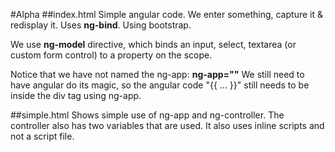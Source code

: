 #Alpha
##index.html
Simple angular code. We enter something, capture it & redisplay it. Uses **ng-bind**. Using bootstrap.

We use **ng-model** directive, which binds an input, select, textarea (or custom form control) to a property on the scope.

Notice that we have not named the ng-app: **ng-app=""** We still need to have angular do its magic, so the angular code "{{ ... }}" still needs to be inside the div tag using ng-app.

##simple.html
Shows simple use of ng-app and ng-controller. The controller also has two variables that are used. It also uses inline scripts and not a script file.
